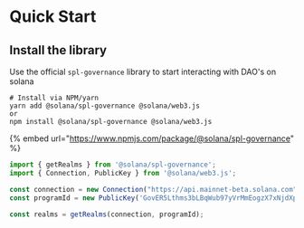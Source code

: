 # Quick Start

## Install the library

Use the official `spl-governance` library to start interacting with DAO's on solana

```
# Install via NPM/yarn
yarn add @solana/spl-governance @solana/web3.js
or 
npm install @solana/spl-governance @solana/web3.js
```

{% embed url="https://www.npmjs.com/package/@solana/spl-governance" %}

```javascript
import { getRealms } from '@solana/spl-governance';
import { Connection, PublicKey } from '@solana/web3.js';

const connection = new Connection("https://api.mainnet-beta.solana.com", 'recent');
const programId = new PublicKey('GovER5Lthms3bLBqWub97yVrMmEogzX7xNjdXpPPCVZw');

const realms = getRealms(connection, programId);
```
